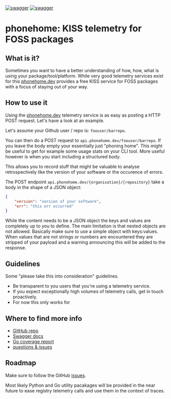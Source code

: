 [![swagger](https://img.shields.io/badge/openapi-available-blue?logo=swagger)](https://api.phonehome.dev/swagger/index.html)
[![swagger](https://img.shields.io/badge/coverage-report-blueviolet?logo=go)](https://phonehome.dev/coverage.html)

# phonehome: KISS telemetry for FOSS packages

## What is it?

Sometimes you want to have a better understanding of how, how, what is using your package/tool/platform. While very good telemetry services exist for this [phonehome.dev](https://phonehome.dev) provides a free KISS service for FOSS packages with a focus of staying out of your way.

## How to use it

Using the [phonehome.dev](https://phonehome.dev) telemetry service is as easy as posting a HTTP POST request. Let's have a look at an example.

Let's assume your Github user / repo is: `foouser/barrepo`.

You can then do a POST request to `api.phonehome.dev/foouser/barrepo`. If you leave the body empty your essentially just "phoning home". This might be useful to get for example some usage stats on your CLI tool. More useful however is when you start including a structured body.

This allows you to record stuff that might be valuable to analyse retrospectively like the version of your software or the occurence of errors.

The POST endpoint `api.phonehome.dev/{organisation}/{repository}` take a body in the shape of a JSON object:

```json
{
    "version": "version of your software",
    "err": "this err occurred"
}
```

While the content needs to be a JSON object the keys and values are completely up to you to define. The main limitation is that nested objects are not allowed. Basically make sure to use a simple object with keys:values. When values that are not strings or numbers are encountered they are stripped of your payload and a warning announcing this will be added to the response.


## Guidelines

Some "please take this into consideration" guidelines.

- Be transparent to you users that you're using a telemetry service.
- If you expect exceptionally high volumes of telemetry calls, get in touch proactively.
- For now this only works for 

## Where to find more info

- [GitHub repo](https://github.com/datarootsio/phonehome)
- [Swagger docs](https://api.phonehome.dev/swagger/index.html)
- [Go coverage report](https://phonehome.dev/coverage.html)
- [questions & issues](https://github.com/datarootsio/phonehome/issues)
## Roadmap

Make sure to follow the GitHub [issues](https://github.com/datarootsio/phonehome/issues). 

Most likely Python and Go utility pacakages will be provided in the near future to ease registry telemetry calls and use them in the context of traces.
